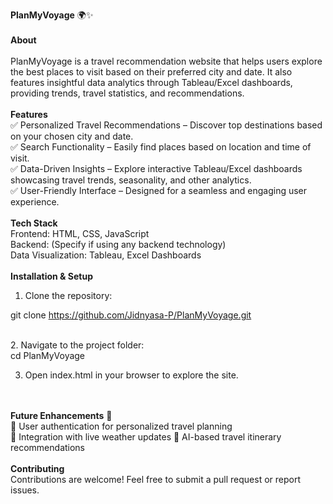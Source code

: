 <b>PlanMyVoyage</b> 🌍✨
<br><br>
<b>About</b>
<br><br>
PlanMyVoyage is a travel recommendation website that helps users explore the best places to visit based on their preferred city and date. It also features insightful data analytics through Tableau/Excel dashboards, providing trends, travel statistics, and recommendations.
<br><br>
<b>Features</b>
<br>
✅ Personalized Travel Recommendations – Discover top destinations based on your chosen city and date.<br>
✅ Search Functionality – Easily find places based on location and time of visit.<br>
✅ Data-Driven Insights – Explore interactive Tableau/Excel dashboards showcasing travel trends, seasonality, and other analytics.<br>
✅ User-Friendly Interface – Designed for a seamless and engaging user experience.
<br><br>
<b>Tech Stack</b>
<br>
Frontend: HTML, CSS, JavaScript
<br>
Backend: (Specify if using any backend technology)
<br>
Data Visualization: Tableau, Excel Dashboards
<br><br>
<b>Installation & Setup</b>
<br>
1. Clone the repository:

git clone https://github.com/Jidnyasa-P/PlanMyVoyage.git

<br>
2. Navigate to the project folder:
<br>
cd PlanMyVoyage
<br>

3. Open index.html in your browser to explore the site.
<br>

<br>
<b>Future Enhancements</b> 🚀
<br>
🔹 User authentication for personalized travel planning<br>
🔹 Integration with live weather updates
🔹 AI-based travel itinerary recommendations
<br><br>
<b>Contributing</b>
<br>
Contributions are welcome! Feel free to submit a pull request or report issues.
<br>
